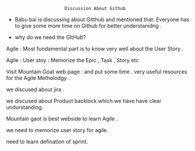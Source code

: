 
                          Discussion About Github 
                          
- Babu bai is discussing about Gitthub and mentioned that:  Everyone has to give some more time on Github for better understanidng .

- why do we need the GItHub?

Agile : Most fundamental part is to know very well about the User Story . 

Agile : User stoy : Memorize the Epic , Task , Story etc

Visit Mountain Goat web page : and put some time . very useful resources for the Agile Metholodgy . 

we discused about jira .

we discused about Product backlock which we have have clear undurstanding.

Mountain gaot is best webside to learn Agile .

we need to memorize user story for agile.

need to learn defination of sprint.
